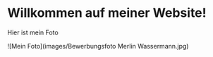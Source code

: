 # Willkommen auf meiner Website!

Hier ist mein Foto

![Mein Foto](images/Bewerbungsfoto Merlin Wassermann.jpg)
